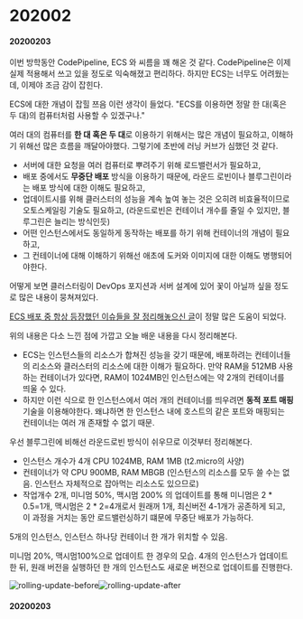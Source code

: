 # 202002

#### 20200203

이번 방학동안 CodePipeline, ECS 와 씨름을 꽤 해온 것 같다. CodePipeline은 이제 실제 적용해서 쓰고 있을 정도로 익숙해졌고 편리하다. 하지만 ECS는 너무도 어려웠는데, 이제야 조금 감이 잡힌다.

ECS에 대한 개념이 잡힐 쯔음 이런 생각이 들었다. "ECS를 이용하면 정말 한 대(혹은 두 대)의 컴퓨터처럼 사용할 수 있겠구나."

여러 대의 컴퓨터를 **한 대 혹은 두 대**로 이용하기 위해서는 많은 개념이 필요하고, 이해하기 위해선 많은 흐름을 깨달아야했다. 그렇기에 초반에 러닝 커브가 심했던 것 같다.

* 서버에 대한 요청을 여러 컴퓨터로 뿌려주기 위해 로드밸런서가 필요하고, 
* 배포 중에서도 **무중단 배포** 방식을 이용하기 때문에, 라운드 로빈이나 블루그린이라는 배포 방식에 대한 이해도 필요하고,
* 업데이트시를 위해 클러스터의 성능을 계속 높여 놓는 것은 오히려 비효율적이므로 오토스케일링 기술도 필요하고, (라운드로빈은 컨테이너 개수를 줄일 수 있지만, 블루그린은 늘리는 방식인듯)
* 어떤 인스턴스에서도 동일하게 동작하는 배포를 하기 위해 컨테이너의 개념이 필요하고, 
* 그 컨테이너에 대해 이해하기 위해선 애초에 도커와 이미지에 대한 이해도 병행되어야한다.

어떻게 보면 클러스터링이 DevOps 포지션과 서버 설계에 있어 꽃이 아닐까 싶을 정도로 많은 내용이 뭉쳐져있다.

[ECS 배포 중 항상 등장했던 이슈들을 잘 정리해놓으신 글](https://afrobambacar.github.io/2018/10/ecs-blue-green-deployment.html)이 정말 많은 도움이 되었다.

위의 내용은 다소 느낀 점에 가깝고 오늘 배운 내용을 다시 정리해본다.

* ECS는 인스턴스들의 리소스가 합쳐진 성능을 갖기 때문에, 배포하려는 컨테이너들의 리소스와 클러스터의 리소스에 대한 이해가 필요하다.
  만약 RAM을 512MB 사용하는 컨테이너가 있다면, RAM이 1024MB인 인스턴스에는 약 2개의 컨테이너를 띄울 수 있다.
* 하지만 이런 식으로 한 인스턴스에서 여러 개의 컨테이너를 띄우려면 **동적 포트 매핑** 기술을 이용해야한다. 왜냐하면 한 인스턴스 내에 호스트의 같은 포트와 매핑되는 컨테이너는 여러 개 존재할 수 없기 때문.

우선 블루그린에 비해선 라운드로빈 방식이 쉬우므로 이것부터 정리해본다.

* 인스턴스 개수가 4개 CPU 1024MB, RAM 1MB (t2.micro의 사양)
* 컨테이너가 약 CPU 900MB, RAM MBGB (인스턴스의 리소스를 모두 쓸 수는 없음. 인스턴스 자체적으로 잡아먹는 리소스도 있으므로)
* 작업개수 2개, 미니멈 50%, 맥시멈 200% 의 업데이트를 통해 미니멈은 2 * 0.5=1개, 맥시멈은 2 * 2=4개로서 원래꺼 1개, 최신버전 4-1개가 공존하게 되고, 이 과정을 거치는 동안 로드밸런싱하기 떄문에 무중단 배포가 가능하다.

5개의 인스턴스, 인스턴스 하나당 컨테이너 한 개가 위치할 수 있음.

미니멈 20%, 맥시멈100%으로 업데이트 한 경우의 모습. 4개의 인스턴스가 업데이트 한 뒤, 원래 버전을 실행하던 한 개의 인스턴스도 새로운 버전으로 업데이트를 진행한다.

![rolling-update-before](/home/su/til/imgs/rolling-update-before.png)![rolling-update-after](/home/su/til/imgs/rolling-update-after.png)



#### 20200203

